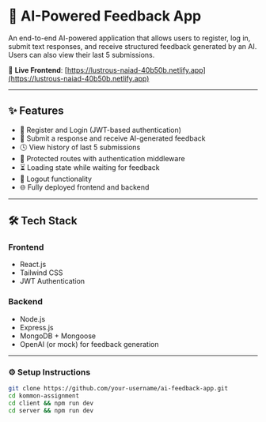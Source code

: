 # 🧠 AI-Powered Feedback App

An end-to-end AI-powered application that allows users to register, log in, submit text responses, and receive structured feedback generated by an AI. Users can also view their last 5 submissions.

🔗 **Live Frontend**: [https://lustrous-naiad-40b50b.netlify.app](https://lustrous-naiad-40b50b.netlify.app)

---

## ✨ Features

- 📝 Register and Login (JWT-based authentication)
- 🧾 Submit a response and receive AI-generated feedback
- 🕓 View history of last 5 submissions
- 🔐 Protected routes with authentication middleware
- ⏳ Loading state while waiting for feedback
- 🚪 Logout functionality
- 🌐 Fully deployed frontend and backend

---

## 🛠 Tech Stack

### Frontend
- React.js
- Tailwind CSS
- JWT Authentication

### Backend
- Node.js
- Express.js
- MongoDB + Mongoose
- OpenAI (or mock) for feedback generation

---



### ⚙️ Setup Instructions

```bash
git clone https://github.com/your-username/ai-feedback-app.git
cd kommon-assignment
cd client && npm run dev
cd server && npm run dev
```
